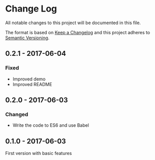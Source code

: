 # Change Log
All notable changes to this project will be documented in this file.

The format is based on [Keep a Changelog](http://keepachangelog.com/) 
and this project adheres to [Semantic Versioning](http://semver.org/).

## 0.2.1 - 2017-06-04

### Fixed

* Improved demo
* Improved README

## 0.2.0 - 2017-06-03

### Changed

* Write the code to ES6 and use Babel

## 0.1.0 - 2017-06-03

First version with basic features

